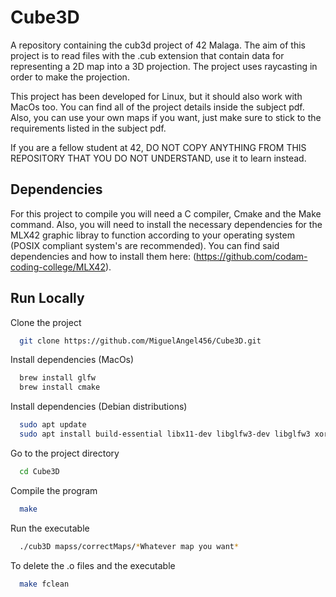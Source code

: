 # Cube3D

A repository containing the cub3d project of 42 Malaga. The aim of this project is to read files with the .cub extension that contain data for representing a 2D map into a 3D projection. The project uses raycasting in order to make the projection.

This project has been developed for Linux, but it should also work with MacOs too.
You can find all of the project details inside the subject pdf. Also, you can use your own maps if you want, just make sure to stick to the requirements listed in the subject pdf.

If you are a fellow student at 42, DO NOT COPY ANYTHING FROM THIS REPOSITORY THAT 
YOU DO NOT UNDERSTAND, use it to learn instead.

## Dependencies

For this project to compile you will need a C compiler, Cmake and the Make command. Also, you will need to install the necessary dependencies for the MLX42 graphic libray to function according to your operating system (POSIX compliant system's are recommended). You can find said dependencies and how to install them here: (https://github.com/codam-coding-college/MLX42).


## Run Locally

Clone the project

```bash
  git clone https://github.com/MiguelAngel456/Cube3D.git
```
Install dependencies (MacOs)

```bash
  brew install glfw
  brew install cmake
```

Install dependencies (Debian distributions)
```bash
  sudo apt update
  sudo apt install build-essential libx11-dev libglfw3-dev libglfw3 xorg-dev
```

Go to the project directory

```bash
  cd Cube3D
```

Compile the program
```bash
  make
```

Run the executable
```bash
  ./cub3D mapss/correctMaps/*Whatever map you want*
```

To delete the .o files and the executable
```bash
  make fclean
```
